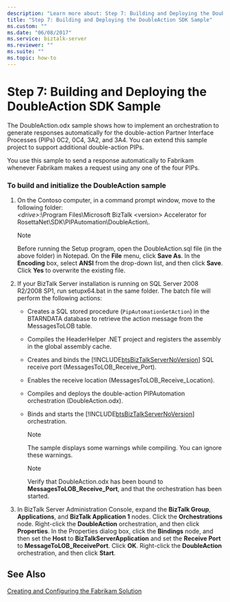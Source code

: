 ```yaml
---
description: "Learn more about: Step 7: Building and Deploying the DoubleAction SDK Sample"
title: "Step 7: Building and Deploying the DoubleAction SDK Sample"
ms.custom: ""
ms.date: "06/08/2017"
ms.service: biztalk-server
ms.reviewer: ""
ms.suite: ""
ms.topic: how-to
---
```

# Step 7: Building and Deploying the DoubleAction SDK Sample
The DoubleAction.odx sample shows how to implement an orchestration to generate responses automatically for the double-action Partner Interface Processes (PIPs) 0C2, 0C4, 3A2, and 3A4. You can extend this sample project to support additional double-action PIPs.  
  
 You use this sample to send a response automatically to Fabrikam whenever Fabrikam makes a request using any one of the four PIPs.  
  
### To build and initialize the DoubleAction sample  
  
1. On the Contoso computer, in a command prompt window, move to the following folder:   
   *\<drive\>*:\Program Files\\Microsoft  BizTalk \<version\> Accelerator for RosettaNet\SDK\PIPAutomation\DoubleAction\\.  
  
   > [!NOTE]
   >  Before running the Setup program, open the DoubleAction.sql file (in the above folder) in Notepad. On the **File** menu, click **Save As**. In the **Encoding** box, select **ANSI** from the drop-down list, and then click **Save**. Click **Yes** to overwrite the existing file.  
  
2. If your BizTalk Server installation is running on SQL Server 2008 R2/2008 SP1, run setupx64.bat in the same folder. The batch file will perform the following actions:  
  
   - Creates a SQL stored procedure (`PipAutomationGetAction`) in the BTARNDATA database to retrieve the action message from the MessagesToLOB table.  
  
   - Compiles the HeaderHelper .NET project and registers the assembly in the global assembly cache.  
  
   - Creates and binds the [!INCLUDE[btsBizTalkServerNoVersion](../../includes/btsbiztalkservernoversion-md.md)] SQL receive port (MessagesToLOB_Receive_Port).  
  
   - Enables the receive location (MessagesToLOB_Receive_Location).  
  
   - Compiles and deploys the double-action PIPAutomation orchestration (DoubleAction.odx).  
  
   - Binds and starts the [!INCLUDE[btsBizTalkServerNoVersion](../../includes/btsbiztalkservernoversion-md.md)] orchestration.  
  
     > [!NOTE]
     >  The sample displays some warnings while compiling. You can ignore these warnings.  
  
     > [!NOTE]
     >  Verify that DoubleAction.odx has been bound to **MessagesToLOB_Receive_Port**, and that the orchestration has been started.  
  
3. In BizTalk Server Administration Console, expand the **BizTalk Group**, **Applications**, and **BizTalk Application 1** nodes. Click the **Orchestrations** node. Right-click the **DoubleAction** orchestration, and then click **Properties**. In the Properties dialog box, click the **Bindings** node, and then set the **Host** to **BizTalkServerApplication** and set the **Receive Port** to **MessageToLOB_ReceivePort**. Click **OK**. Right-click the **DoubleAction** orchestration, and then click **Start**.  
  
## See Also  
 [Creating and Configuring the Fabrikam Solution](../../adapters-and-accelerators/accelerator-rosettanet/creating-and-configuring-the-fabrikam-solution.md)
